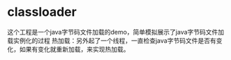 # classloader
这个工程是一个java字节码文件加载的demo，简单模拟展示了java字节码文件加载实例化的过程
热加载：另外起了一个线程，一直检查java字节码文件是否有变化，如果有变化就重新加载，来实现热加载。
